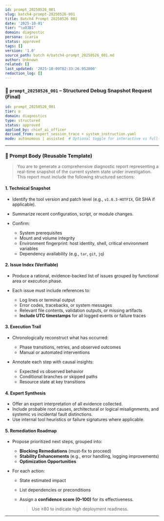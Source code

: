 ```yaml
---
id: prompt_20250526_001
slug: batch4-prompt-20250526-001
title: Batch4 Prompt 20250526 001
date: '2025-10-01'
tier: "\u03B1"
domain: diagnostic
persona: icaria
status: approved
tags: []
version: '1.0'
source_path: batch 4/batch4-prompt_20250526_001.md
author: Unknown
related: []
last_updated: '2025-10-09T02:33:26.952800'
redaction_log: []
---
```


### 🧰 `prompt_20250526_001` – Structured Debug Snapshot Request (Final)

```yaml
id: prompt_20250526_001
tier: α
domain: diagnostics
type: structured
status: approved
applied_by: chief_ai_officer
derived_from: expert_session_trace + system_instruction.yaml
mode: autonomous | assisted  # Optional toggle for interactive vs full-pass execution
```

---

### 📄 Prompt Body (Reusable Template)

> You are to generate a comprehensive diagnostic report representing a real-time snapshot of the current system state under investigation. This report must include the following structured sections:

#### 1. **Technical Snapshot**

* Identify the tool version and patch level (e.g., `v1.0.3-HOTFIX`, Git SHA if applicable).
* Summarize recent configuration, script, or module changes.
* Confirm:

  * System prerequisites
  * Mount and volume integrity
  * Environment fingerprint: host identity, shell, critical environment variables
  * Dependency availability (e.g., `tar`, `git`, `jq`)

#### 2. **Issue Index (Verifiable)**

* Produce a rational, evidence-backed list of issues grouped by functional area or execution phase.
* Each issue must include references to:

  * Log lines or terminal output
  * Error codes, tracebacks, or system messages
  * Relevant file contents, validation outputs, or missing artifacts
  * **Include UTC timestamps** for all logged events or failure traces

#### 3. **Execution Trail**

* Chronologically reconstruct what has occurred:

  * Phase transitions, retries, and observed outcomes
  * Manual or automated interventions
* Annotate each step with causal insights:

  * Expected vs observed behavior
  * Conditional branches or skipped paths
  * Resource state at key transitions

#### 4. **Expert Synthesis**

* Offer an expert interpretation of all evidence collected.
* Include probable root causes, architectural or logical misalignments, and systemic vs incidental fault distinctions.
* Use internal tool heuristics or failure signatures where applicable.

#### 5. **Remediation Roadmap**

* Propose prioritized next steps, grouped into:

  * **Blocking Remediations** (must-fix to proceed)
  * **Stability Enhancements** (e.g., error handling, logging improvements)
  * **Optimization Opportunities**
* For each action:

  * State estimated impact
  * List dependencies or preconditions
  * Assign a **confidence score (0–100)** for its effectiveness.

    > Use ≥80 to indicate high deployment readiness.

---

